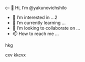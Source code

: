 c- 👋 Hi, I’m @yakunovichshilo
- 👀 I’m interested in ...2
- 🌱 I’m currently learning ...
- 💞️ I’m looking to collaborate on ...
- 📫 How to reach me ...

<!---
yakunovichshilo/yakunovichshilo is a ✨ sp13e13ecial ✨ repository because its `README.md` (this file) appears on your GitHub profile.
You can click the Preview link to take a look at your changes.
--->hkg
cxv
kkcvx
